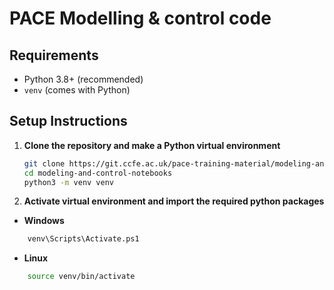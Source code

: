 # PACE Modelling & control code

## Requirements

- Python 3.8+ (recommended)
- `venv` (comes with Python)

## Setup Instructions

1. **Clone the repository and make a Python virtual environment**
    ```bash
    git clone https://git.ccfe.ac.uk/pace-training-material/modeling-and-control-notebooks.git
    cd modeling-and-control-notebooks
    python3 -m venv venv 
    ```

2. **Activate virtual environment and import the required python packages**
- **Windows**
```bash
    venv\Scripts\Activate.ps1
```
- **Linux**
```bash
    source venv/bin/activate
```